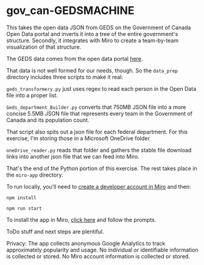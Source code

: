 # gov_can-GEDSMACHINE
This takes the open data JSON from GEDS on the Government of Canada Open Data portal and inverts it into a tree of the entire government's structure. Secondly, it integrates with Miro to create a team-by-team visualization of that structure.

The GEDS data comes from the open data portal [here](https://api.geds-sage.gc.ca/GEDS20/dist/opendata/gedsOpenDataJson.zip).

That data is not well formed for our needs, though. So the ```data_prep``` directory includes three scripts to make it real:

```geds_transformery.py``` just uses regex to read each person in the Open Data file into a proper list.

```Geds_department_Builder.py``` converts that 750MB JSON file into a more concise 5.5MB JSON file that represents every team in the Government of Canada and its population count.

That script also spits out a json file for each federal department. For this exercise, I'm storing those in a Microsoft OneDrive folder.

```oneDrive_reader.py``` reads that folder and gathers the stable file download links into another json file that we can feed into Miro.

That's the end of the Python portion of this exercise. The rest takes place in the ```miro-app``` directory.

To run locally, you'll need to [create a developer account in Miro](https://developers.miro.com/docs/task-3-run-your-first-app-in-miro) and then:

```npm install```

```npm run start```

To install the app in Miro, [click here](https://miro.com/oauth/authorize/?response_type=code&client_id=3458764547523651394&redirect_uri=%2Fconfirm-app-install%2F) and follow the prompts.

ToDo stuff and next steps are plentiful.

Privacy: The app collects anonymous Google Analytics to track approximately popularity and usage. No individual or identifiable information is collected or stored. No Miro account information is collected or stored.